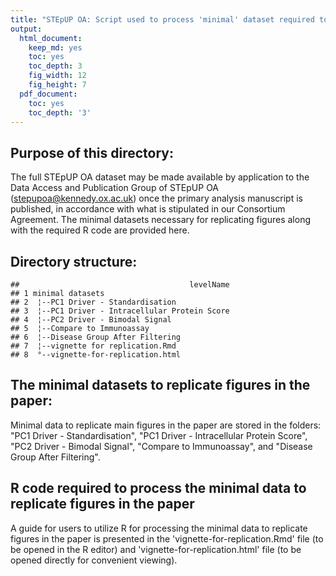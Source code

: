 ```yaml
---
title: "STEpUP OA: Script used to process 'minimal' dataset required to generate figures in our Quality-Control (QC) Manuscript"
output:
  html_document:
    keep_md: yes
    toc: yes
    toc_depth: 3
    fig_width: 12
    fig_height: 7
  pdf_document:
    toc: yes
    toc_depth: '3'
---
```




## Purpose of this directory:

The full STEpUP OA dataset may be made available by application to the Data Access and Publication Group of STEpUP OA (stepupoa@kennedy.ox.ac.uk) once the primary analysis manuscript is published, in accordance with what is stipulated in our Consortium Agreement. The minimal datasets necessary for replicating figures along with the required R code are provided here. 

## Directory structure:

```
##                                      levelName
## 1 minimal datasets                            
## 2  ¦--PC1 Driver - Standardisation            
## 3  ¦--PC1 Driver - Intracellular Protein Score
## 4  ¦--PC2 Driver - Bimodal Signal             
## 5  ¦--Compare to Immunoassay                  
## 6  ¦--Disease Group After Filtering           
## 7  ¦--vignette for replication.Rmd            
## 8  °--vignette-for-replication.html
```

## The minimal datasets to replicate figures in the paper:
Minimal data to replicate main figures in the paper are stored in the folders: "PC1 Driver - Standardisation", "PC1 Driver - Intracellular Protein Score", "PC2 Driver - Bimodal Signal", "Compare to Immunoassay", and "Disease Group After Filtering".

## R code required to process the minimal data to replicate figures in the paper
A guide for users to utilize R for processing the minimal data to replicate figures in the paper is presented in the 'vignette-for-replication.Rmd' file (to be opened in the R editor) and 'vignette-for-replication.html' file (to be opened directly for convenient viewing).


